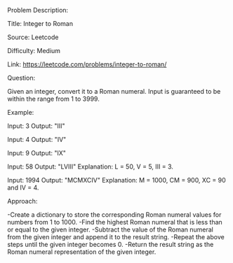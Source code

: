 Problem Description:

Title: Integer to Roman

Source: Leetcode

Difficulty: Medium

Link: https://leetcode.com/problems/integer-to-roman/

Question:

Given an integer, convert it to a Roman numeral. Input is guaranteed to be within the range from 1 to 3999.

Example:

Input: 3
Output: "III"

Input: 4
Output: "IV"

Input: 9
Output: "IX"

Input: 58
Output: "LVIII"
Explanation: L = 50, V = 5, III = 3.

Input: 1994
Output: "MCMXCIV"
Explanation: M = 1000, CM = 900, XC = 90 and IV = 4.

Approach:

-Create a dictionary to store the corresponding Roman numeral values for numbers from 1 to 1000.
-Find the highest Roman numeral that is less than or equal to the given integer.
-Subtract the value of the Roman numeral from the given integer and append it to the result string.
-Repeat the above steps until the given integer becomes 0.
-Return the result string as the Roman numeral representation of the given integer.